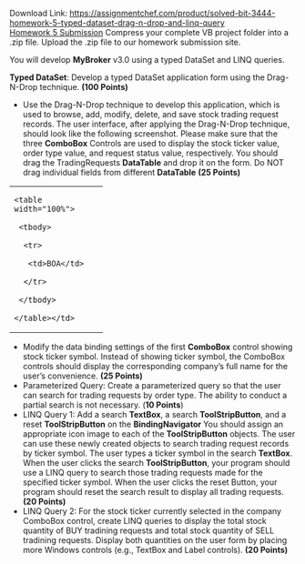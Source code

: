 Download Link: https://assignmentchef.com/product/solved-bit-3444-homework-5-typed-dataset-drag-n-drop-and-linq-query
<br>
<u>Homework 5 Submission</u> Compress your complete VB project folder into a .zip file. Upload the .zip file to our homework submission site.

You will develop <strong>MyBroker</strong> v3.0 using a typed DataSet and LINQ queries.

<strong>Typed DataSet</strong>: Develop a typed DataSet application form using the Drag-N-Drop technique. <strong>(100 Points)</strong>

<ul>

 <li>Use the Drag-N-Drop technique to develop this application, which is used to browse, add, modify, delete, and save stock trading request records. The user interface, after applying the Drag-N-Drop technique, should look like the following screenshot. Please make sure that the three <strong>ComboBox</strong> Controls are used to display the stock ticker value, order type value, and request status value, respectively. You should drag the TradingRequests <strong>DataTable</strong> and drop it on the form. Do NOT drag individual fields from different <strong>DataTable</strong> <strong>(25 Points)</strong></li>

</ul>




<table>

 <tbody>

  <tr>

   <td width="148">

    <table width="100%">

     <tbody>

      <tr>

       <td>BOA</td>

      </tr>

     </tbody>

    </table></td>

  </tr>

 </tbody>

</table>




<ul>

 <li>Modify the data binding settings of the first <strong>ComboBox</strong> control showing stock ticker symbol. Instead of showing ticker symbol, the ComboBox controls should display the corresponding company’s full name for the user’s convenience. <strong>(25 Points)</strong></li>

 <li>Parameterized Query: Create a parameterized query so that the user can search for trading requests by order type. The ability to conduct a partial search is not necessary. (<strong>10 Points</strong>)</li>

 <li>LINQ Query 1: Add a search <strong>TextBox</strong>, a search <strong>ToolStripButton</strong>, and a reset <strong>ToolStripButton</strong> on the <strong>BindingNavigator</strong> You should assign an appropriate icon image to each of the <strong>ToolStripButton</strong> objects. The user can use these newly created objects to search trading request records by ticker symbol. The user types a ticker symbol in the search <strong>TextBox</strong>. When the user clicks the search <strong>ToolStripButton</strong>, your program should use a LINQ query to search those trading requests made for the specified ticker symbol. When the user clicks the reset Button, your program should reset the search result to display all trading requests. <strong>(20 Points)</strong></li>

 <li>LINQ Query 2: For the stock ticker currently selected in the company ComboBox control, create LINQ queries to display the total stock quantity of BUY tradining requests and total stock quantity of SELL tradining requests. Display both quantities on the user form by placing more Windows controls (e.g., TextBox and Label controls). <strong>(20 Points)</strong></li>

</ul>

<strong> </strong>